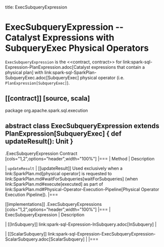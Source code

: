 title: ExecSubqueryExpression

# ExecSubqueryExpression -- Catalyst Expressions with SubqueryExec Physical Operators

`ExecSubqueryExpression` is the <<contract, contract>> for link:spark-sql-Expression-PlanExpression.adoc[Catalyst expressions that contain a physical plan] with link:spark-sql-SparkPlan-SubqueryExec.adoc[SubqueryExec] physical operator (i.e. `PlanExpression[SubqueryExec]`).

[[contract]]
[source, scala]
----
package org.apache.spark.sql.execution

abstract class ExecSubqueryExpression extends PlanExpression[SubqueryExec] {
  def updateResult(): Unit
}
----

.ExecSubqueryExpression Contract
[cols="1,2",options="header",width="100%"]
|===
| Method
| Description

| `updateResult`
| [[updateResult]] Used exclusively when a link:SparkPlan.md[physical operator] is requested to link:SparkPlan.md#waitForSubqueries[waitForSubqueries] (when link:SparkPlan.md#execute[executed] as part of link:SparkPlan.md#Physical-Operator-Execution-Pipeline[Physical Operator Execution Pipeline]).
|===

[[implementations]]
.ExecSubqueryExpressions
[cols="1,2",options="header",width="100%"]
|===
| ExecSubqueryExpression
| Description

| [[InSubquery]] link:spark-sql-Expression-InSubquery.adoc[InSubquery]
|

| [[ScalarSubquery]] link:spark-sql-Expression-ExecSubqueryExpression-ScalarSubquery.adoc[ScalarSubquery]
|
|===
